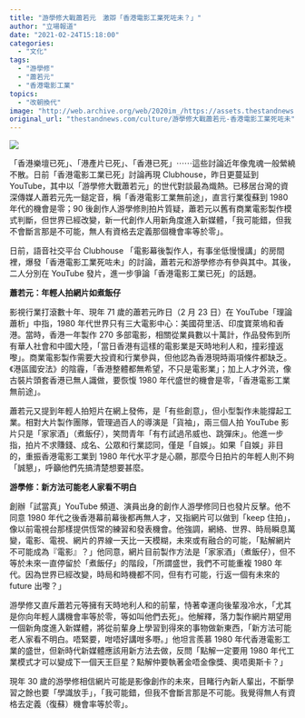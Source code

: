 ```yaml
---
title: "游學修大戰蕭若元　激辯「香港電影工業死咗未？」"
author: "立場報道"
date: "2021-02-24T15:18:00"
categories:
  - "文化"
tags:
  - "游學修"
  - "蕭若元"
  - "香港電影工業"
topics:
  - "改朝換代"
image: "http://web.archive.org/web/2020im_/https://assets.thestandnews.com/media/photos/20210224-0420copy_Ofwg7_CNDUctE.png"
original_url: "thestandnews.com/culture/游學修大戰蕭若元-香港電影工業死咗未"
---
```

![](http://web.archive.org/web/2020im_/https://assets.thestandnews.com/media/photos/20210224-0420copy_Ofwg7_CNDUctE.png)

「香港樂壇已死」、「港產片已死」、「香港已死」⋯⋯這些討論近年像鬼魂一般縈繞不散。日前「香港電影工業已死」討論再現 Clubhouse，昨日更蔓延到 YouTube，其中以「游學修大戰蕭若元」的世代對談最為熾熱。已移居台灣的資深傳媒人蕭若元先一鎚定音，稱「香港電影工業無前途」，直言行業復蘇到 1980 年代的機會是零；90 後創作人游學修則拍片質疑，蕭若元以舊有商業電影製作模式判斷，但世界已經改變，新一代創作人用新角度進入新媒體，「我可能錯，但我不會斷言那是不可能，無人有資格去定義那個機會率等於零」。

日前，語音社交平台 Clubhouse 「電影幕後製作人，有事坐低慢慢講」的房間裡，爆發「香港電影工業死咗未」的討論，蕭若元和游學修亦有參與其中。其後，二人分別在 YouTube 發片，進一步爭論「香港電影工業已死」的話題。

**蕭若元：年輕人拍網片如煮飯仔**

影視行業打滾數十年、現年 71 歲的蕭若元昨日（2 月 23 日）在 YouTube「理論蕭析」中指，1980 年代世界只有三大電影中心：美國荷里活、印度寶萊塢和香港。當時，香港一年製作 270 多部電影，相關從業員數以十萬計，作品發佈到所有華人社會和中國大陸，「當日香港有這樣的電影業是天時地利人和，撞彩撞返嚟」。商業電影製作需要大投資和行業參與，但他認為香港現時兩項條件都缺乏。《港區國安法》的陰霾，「香港整體都無希望，不只是電影業」；加上人才外流，像古裝片頭套香港已無人識做，要恢愎 1980 年代盛世的機會是零，「香港電影工業無前途」。

蕭若元又提到年輕人拍短片在網上發佈，是「有些創意」，但小型製作未能撐起工業。相對大片製作團隊，管理過百人的導演是「貨袖」，兩三個人拍 YouTube 影片只是「家家酒」（煮飯仔），笑問青年「有冇試過吊威也、跳彈床」。他進一步指，拍片不求賺錢、成名、公眾和行業認同，僅是「自娛」。如果「自娛」非目的，重振香港電影工業到 1980 年代水平才是心願，那麼今日拍片的年輕人則不夠「誠懇」，呼籲他們先搞清楚想要甚麼。

**游學修：新方法可能老人家看不明白**

創辦「試當真」YouTube 頻道、演員出身的創作人游學修同日也發片反擊。他不同意 1980 年代之後香港幕前幕後都再無人才，又指網片可以做到「keep 住拍」，像以前電視台那樣提供恆常的練習和發表機會。他強調，網絡、世界、時局瞬息萬變，電影、電視、網片的界線一天比一天模糊，未來或有融合的可能，「點解網片不可能成為『電影』？」他同意，網片目前製作方法是「家家酒」（煮飯仔），但不等於未來一直停留於「煮飯仔」的階段，「所謂盛世，我們不可能重複 1980 年代。因為世界已經改變，時局和時機都不同，但有冇可能，行返一個有未來的 future 出嚟？」

游學修又直斥蕭若元等擁有天時地利人和的前輩，恃著幸運向後輩潑冷水，「尤其是你向年輕人講機會率等於零，等如叫他們去死」。他解釋，落力製作網片期望用一個新角度進入新媒體，將從前輩身上學習到得來的事物做新東西，「新方法可能老人家看不明白。唔緊要，咁唔好講咁多嘢。」他坦言羨慕 1980 年代香港電影工業的盛世，但新時代新媒體應該用新方法去做，反問「點解一定要用 1980 年代工業模式才可以變成下一個天王巨星？點解仲要執著金唔金像獎、奧唔奧斯卡？」

現年 30 歲的游學修相信網片可能是影像創作的未來，目睹行內新人輩出，不斷學習之餘也要「學識放手」，「我可能錯，但我不會斷言那是不可能。我覺得無人有資格去定義（復蘇）機會率等於零」。